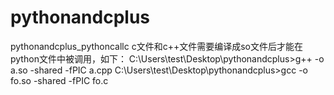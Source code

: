 # pythonandcplus
pythonandcplus_pythoncallc
    c文件和c++文件需要编译成so文件后才能在python文件中被调用，如下：
    C:\Users\test\Desktop\pythonandcplus>g++ -o a.so -shared -fPIC a.cpp
    C:\Users\test\Desktop\pythonandcplus>gcc -o fo.so -shared -fPIC fo.c
